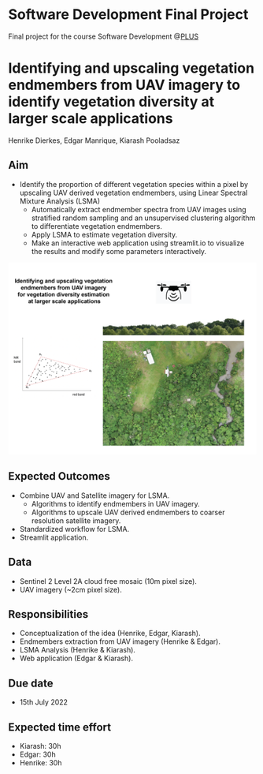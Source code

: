 # Software Development Final Project
Final project for the course Software Development @[PLUS](https://www.plus.ac.at/)

# Identifying and upscaling vegetation endmembers from UAV imagery to identify vegetation diversity at larger scale applications
Henrike Dierkes, Edgar Manrique, Kiarash Pooladsaz

## Aim
- Identify the proportion of different vegetation species within a pixel by upscaling UAV derived vegetation endmembers, using Linear Spectral Mixture Analysis (LSMA)
    - Automatically extract endmember spectra from UAV images using stratified random sampling and an unsupervised clustering algorithm to differentiate vegetation endmembers.
    - Apply LSMA to estimate vegetation diversity.
    - Make an interactive web application using streamlit.io to visualize the results and modify some parameters interactively.

![UAV derived vegetation endmembers](img/SoftDev-01.png)

## Expected Outcomes
- Combine UAV and Satellite imagery for LSMA.
    - Algorithms to identify endmembers in UAV imagery.
    - Algorithms to upscale UAV derived endmembers to coarser resolution satellite imagery.
- Standardized workflow for LSMA.
- Streamlit application.

## Data
- Sentinel 2 Level 2A cloud free mosaic (10m pixel size). 
- UAV imagery (~2cm pixel size). 

## Responsibilities
- Conceptualization of the idea (Henrike, Edgar, Kiarash).
- Endmembers extraction from UAV imagery (Henrike & Edgar).
- LSMA Analysis (Henrike & Kiarash).
- Web application (Edgar & Kiarash).

## Due date
- 15th July 2022

## Expected time effort
- Kiarash: 30h
- Edgar: 30h
- Henrike: 30h 
